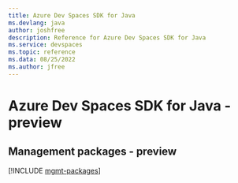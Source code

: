 ```yaml
---
title: Azure Dev Spaces SDK for Java
ms.devlang: java
author: joshfree
description: Reference for Azure Dev Spaces SDK for Java
ms.service: devspaces
ms.topic: reference
ms.data: 08/25/2022
ms.author: jfree
---
```

# Azure Dev Spaces SDK for Java - preview

## Management packages - preview
[!INCLUDE [mgmt-packages](dev-spaces-mgmt-index.md)]